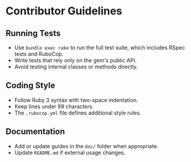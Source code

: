 # Contributor Guidelines

## Running Tests
- Use `bundle exec rake` to run the full test suite, which includes RSpec tests and RuboCop.
- Write tests that rely only on the gem's public API.
- Avoid testing internal classes or methods directly.

## Coding Style
- Follow Ruby 3 syntax with two-space indentation.
- Keep lines under 99 characters.
- The `.rubocop.yml` file defines additional style rules.

## Documentation
- Add or update guides in the `doc/` folder when appropriate.
- Update `README.md` if external usage changes.
